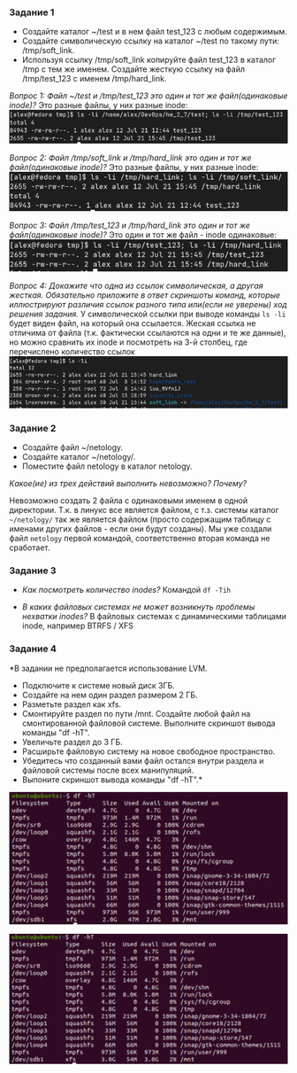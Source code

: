 ### Задание 1

- Создайте каталог ~/test и в нем файл test_123 с любым содержимым.
- Создайте символическую ссылку на каталог ~/test по такому пути: /tmp/soft_link.
- Используя ссылку /tmp/soft_link копируйте файл test_123 в каталог /tmp с тем же именем. Создайте жесткую ссылку на файл /tmp/test_123 с именем /tmp/hard_link.

*Вопрос 1: Файл ~/test и /tmp/test_123 это один и тот же файл(одинаковые inode)?*
Это разные файлы, у них разные inode:
![вывод команды `ls -li /home/alex/DevOps/hw_2_7/test; ls -li /tmp/test_123`](pics/2_7_1_1.png)

*Вопрос 2: Файл /tmp/soft_link и /tmp/hard_link это один и тот же файл(одинаковые inode)?*
Это разные файлы, у них разные inode:
![вывод команды `ls -li /tmp/hard_link; ls -li /tmp/soft_link/`](pics/2_7_1_2.png)

*Вопрос 3: Файл /tmp/test_123 и /tmp/hard_link это один и тот же файл(одинаковые inode)?*
Это один и тот же файл - inode одинаковые:
![вывод команды `ls -li /tmp/test_123; ls -li /tmp/hard_link`](pics/2_7_1_3.png)

*Вопрос 4: Докажите что одна из ссылок символическая, а другая жесткая. Обязательно приложите в ответ скриншоты команд, которые иллюстрируют различия ссылок разного типа или(если не уверены) ход решения задания.*
У символической ссылки при выводе команды `ls -li` будет виден файл, на который она ссылается. Жеская ссылка не отличима от файла (т.к. фактически ссылаются на одни и те же данные), но можно сравнить их inode и посмотреть на 3-й столбец, где перечислено количество ссылок 
![вывод команды `ls -li`](pics/2_7_1_4.png)


### Задание 2

- Создайте файл ~/netology.
- Создайте каталог ~/netology/.
- Поместите файл netology в каталог netology.

*Какое(ие) из трех действий выполнить невозможно? Почему?*

Невозможно создать 2 файла с одинаковыми именем в одной директории. Т.к. в линукс все является файлом, с т.з. системы каталог `~/netology/` так же является файлом (просто содержащим таблицу с именами других файлов - если они будут созданы). Мы уже создали файл `netology` первой командой, соответственно вторая команда не сработает.


### Задание 3

- *Как посмотреть количество inodes?*
Командой `df -Tih`

- *В каких файловых системах не может возникнуть проблемы нехватки inodes?*
В файловых системах с динамическими таблицами inode, например BTRFS / XFS


### Задание 4

*В задании не предполагается использование LVM.

- Подключите к системе новый диск 3ГБ.
- Создайте на нем один раздел размером 2 ГБ.
- Разметьте раздел как xfs.
- Смонтируйте раздел по пути /mnt. Создайте любой файл на смонтированной файловой системе. Выполните скриншот вывода команды "df -hT".
- Увеличьте раздел до 3 ГБ.
- Расширьте файловую систему на новое свободное пространство.
- Убедитесь что созданный вами файл остался внутри раздела и файловой системы после всех манипуляций.
- Выпоните скриншот вывода команды "df -hT".*

![вывод команды `df -hT`](pics/2_7_4_1.PNG)

![вывод команды `df -hT`](pics/2_7_4_2.PNG)


